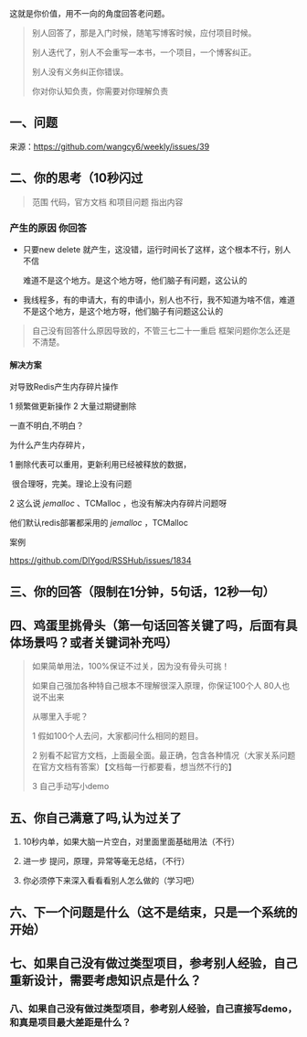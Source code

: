 

这就是你价值，用不一向的角度回答老问题。

> 别人回答了，那是入门时候，随笔写博客时候，应付项目时候。
>
> 别人迭代了，别人不会重写一本书，一个项目，一个博客纠正。
>
> 别人没有义务纠正你错误。
>
>  你对你认知负责，你需要对你理解负责





## 一、问题



来源：https://github.com/wangcy6/weekly/issues/39









## 二、你的思考（10秒闪过

> 范围 代码，官方文档 和项目问题 指出内容



### 产生的原因 你回答

- 只要new delete 就产生，这没错，运行时间长了这样，这个根本不行，别人不信

  难道不是这个地方。是这个地方呀，他们脑子有问题，这公认的

- 我线程多，有的申请大，有的申请小，别人也不行，我不知道为啥不信，难道不是这个地方，是这个地方呀，他们脑子有问题这公认的



> 自己没有回答什么原因导致的，不管三七二十一重启 框架问题你怎么还是不清楚。



#### 解决方案



对导致Redis产生内存碎片操作

1 频繁做更新操作
2 大量过期键删除

一直不明白,不明白？

为什么产生内存碎片，

1 删除代表可以重用，更新利用已经被释放的数据，

​    很合理呀，完美。理论上没有问题

2  这么说 *jemalloc* 、TCMalloc ，也没有解决内存碎片问题呀

 他们默认redis部署都采用的 *jemalloc*  ，TCMalloc 







案例

https://github.com/DIYgod/RSSHub/issues/1834


## 三、你的回答（限制在1分钟，5句话，12秒一句）











## 四、鸡蛋里挑骨头（第一句话回答关键了吗，后面有具体场景吗？或者关键词补充吗）

> 如果简单用法，100%保证不过关，因为没有骨头可挑！
>
> 如果自己强加各种特自己根本不理解很深入原理，你保证100个人 80人也说不出来
>
> 从哪里入手呢？
>
> 1 假如100个人去问，大家都问什么相同的题目。
>
> 2 别看不起官方文档，上面最全面。最正确，包含各种情况（大家关系问题在官方文档有答案）【文档每一行都要看，想当然不行的】
>
> 3 自己手动写小demo







## 五、你自己满意了吗,认为过关了

1. 10秒内单，如果大脑一片空白，对里面里面基础用法（不行）

2. 进一步 提问，原理，异常等毫无总结，（不行）

3. 你必须停下来深入看看看别人怎么做的（学习吧）





## 六、下一个问题是什么（这不是结束，只是一个系统的开始）



## 七、如果自己没有做过类型项目，参考别人经验，自己重新设计，需要考虑知识点是什么？



### 八、如果自己没有做过类型项目，参考别人经验，自己直接写demo，和真是项目最大差距是什么？

